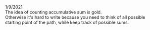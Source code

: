 1/9/2021\
The idea of counting accumulative sum is gold.\
Otherwise it's hard to write because you need to think of all possible starting point of the path, while keep track of possible sums.
